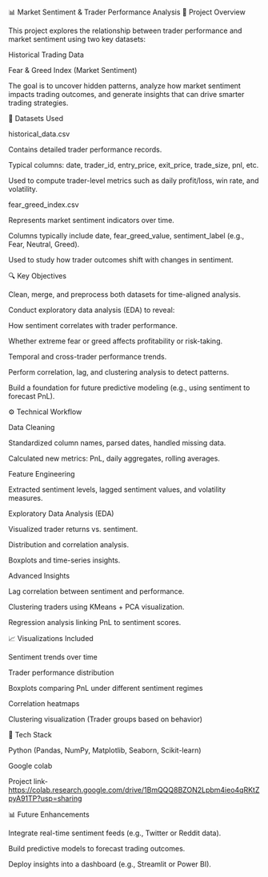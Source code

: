 📊 Market Sentiment & Trader Performance Analysis
🧠 Project Overview

This project explores the relationship between trader performance and market sentiment using two key datasets:

Historical Trading Data

Fear & Greed Index (Market Sentiment)

The goal is to uncover hidden patterns, analyze how market sentiment impacts trading outcomes, and generate insights that can drive smarter trading strategies.

📁 Datasets Used

historical_data.csv

Contains detailed trader performance records.

Typical columns: date, trader_id, entry_price, exit_price, trade_size, pnl, etc.

Used to compute trader-level metrics such as daily profit/loss, win rate, and volatility.

fear_greed_index.csv

Represents market sentiment indicators over time.

Columns typically include date, fear_greed_value, sentiment_label (e.g., Fear, Neutral, Greed).

Used to study how trader outcomes shift with changes in sentiment.

🔍 Key Objectives

Clean, merge, and preprocess both datasets for time-aligned analysis.

Conduct exploratory data analysis (EDA) to reveal:

How sentiment correlates with trader performance.

Whether extreme fear or greed affects profitability or risk-taking.

Temporal and cross-trader performance trends.

Perform correlation, lag, and clustering analysis to detect patterns.

Build a foundation for future predictive modeling (e.g., using sentiment to forecast PnL).

⚙️ Technical Workflow

Data Cleaning

Standardized column names, parsed dates, handled missing data.

Calculated new metrics: PnL, daily aggregates, rolling averages.

Feature Engineering

Extracted sentiment levels, lagged sentiment values, and volatility measures.

Exploratory Data Analysis (EDA)

Visualized trader returns vs. sentiment.

Distribution and correlation analysis.

Boxplots and time-series insights.

Advanced Insights

Lag correlation between sentiment and performance.

Clustering traders using KMeans + PCA visualization.

Regression analysis linking PnL to sentiment scores.

📈 Visualizations Included

Sentiment trends over time

Trader performance distribution

Boxplots comparing PnL under different sentiment regimes

Correlation heatmaps

Clustering visualization (Trader groups based on behavior)


🧰 Tech Stack

Python (Pandas, NumPy, Matplotlib, Seaborn, Scikit-learn)

Google colab

Project link-
https://colab.research.google.com/drive/1BmQQQ8BZON2Lpbm4ieo4qRKtZpyA91TP?usp=sharing

📊 Future Enhancements

Integrate real-time sentiment feeds (e.g., Twitter or Reddit data).

Build predictive models to forecast trading outcomes.

Deploy insights into a dashboard (e.g., Streamlit or Power BI).



